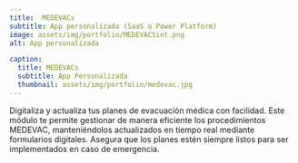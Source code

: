 ```yaml
---
title:  MEDEVACs
subtitle: App personalizada (SaaS o Power Platform)
image: assets/img/portfolio/MEDEVACSint.png
alt: App personalizada

caption:
  title: MEDEVACs
  subtitle: App Personalizada
  thumbnail: assets/img/portfolio/medevac.jpg
---
```

Digitaliza y actualiza tus planes de evacuación médica con facilidad. Este módulo te permite gestionar de manera eficiente los procedimientos MEDEVAC, manteniéndolos actualizados en tiempo real mediante formularios digitales. Asegura que los planes estén siempre listos para ser implementados en caso de emergencia.
